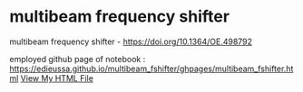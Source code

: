 # multibeam frequency shifter
multibeam frequency shifter  -  https://doi.org/10.1364/OE.498792

employed github page of notebook : https://edieussa.github.io/multibeam_fshifter/ghpages/multibeam_fshifter.html
[View My HTML File](ghpages/multibeam_fshifter.html)
